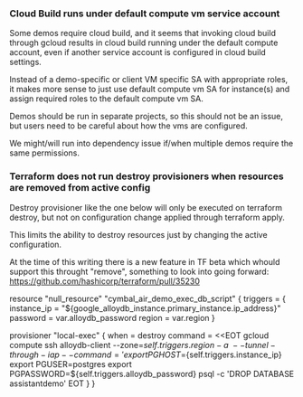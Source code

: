 ### Cloud Build runs under default compute vm service account

Some demos require cloud build, and it seems that invoking cloud build through
gcloud results in cloud build running under the default compute account,
even if another service account is configured in cloud build settings.

Instead of a demo-specific or client VM specific SA with appropriate roles, 
it makes more sense to just use default compute vm SA for instance(s) and assign required roles to the default compute vm SA.

Demos should be run in separate projects, so this should not be an issue, but
users need to be careful about how the vms are configured.

We might/will run into dependency issue if/when multiple demos require the same
permissions.


### Terraform does not run destroy provisioners when resources are removed from active config

Destroy provisioner like the one below will only be executed on terraform destroy,
but not on configuration change applied through terraform apply.

This limits the ability to destroy resources just by changing the active configuration.

At the time of this writing there is a new feature in TF beta which whould support this throught "remove", something to look into going forward: https://github.com/hashicorp/terraform/pull/35230
 

resource "null_resource" "cymbal_air_demo_exec_db_script" {
  triggers = {
    instance_ip     = "${google_alloydb_instance.primary_instance.ip_address}"
    password        = var.alloydb_password
    region          = var.region
  }

  provisioner "local-exec" {
    when    = destroy
    command = <<EOT
      gcloud compute ssh alloydb-client --zone=${self.triggers.region}-a \
      --tunnel-through-iap --command='export PGHOST=${self.triggers.instance_ip}
      export PGUSER=postgres
      export PGPASSWORD=${self.triggers.alloydb_password}
      psql -c 'DROP DATABASE assistantdemo'
    EOT
  }
}

